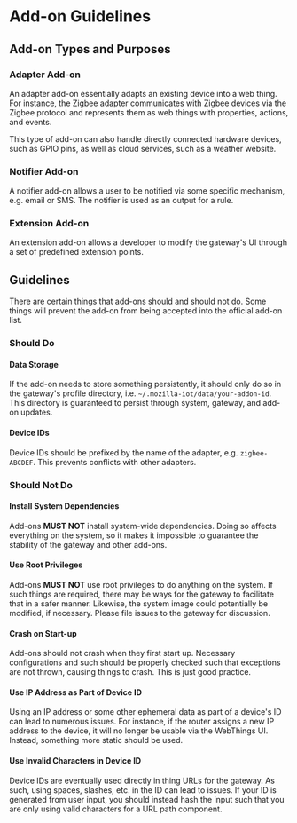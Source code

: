 # Add-on Guidelines

## Add-on Types and Purposes

### Adapter Add-on

An adapter add-on essentially adapts an existing device into a web thing. For
instance, the Zigbee adapter communicates with Zigbee devices via the Zigbee
protocol and represents them as web things with properties, actions, and
events.

This type of add-on can also handle directly connected hardware devices, such
as GPIO pins, as well as cloud services, such as a weather website.

### Notifier Add-on

A notifier add-on allows a user to be notified via some specific mechanism,
e.g. email or SMS. The notifier is used as an output for a rule.

### Extension Add-on

An extension add-on allows a developer to modify the gateway's UI through a set
of predefined extension points.

## Guidelines

There are certain things that add-ons should and should not do. Some things
will prevent the add-on from being accepted into the official add-on list.

### Should Do

#### Data Storage

If the add-on needs to store something persistently, it should only do so in
the gateway's profile directory, i.e. `~/.mozilla-iot/data/your-addon-id`. This
directory is guaranteed to persist through system, gateway, and add-on updates.

#### Device IDs

Device IDs should be prefixed by the name of the adapter, e.g. `zigbee-ABCDEF`.
This prevents conflicts with other adapters.

### Should Not Do

#### Install System Dependencies

Add-ons **MUST NOT** install system-wide dependencies. Doing so affects
everything on the system, so it makes it impossible to guarantee the stability
of the gateway and other add-ons.

#### Use Root Privileges

Add-ons **MUST NOT** use root privileges to do anything on the system. If such
things are required, there may be ways for the gateway to facilitate that in a
safer manner. Likewise, the system image could potentially be modified, if
necessary. Please file issues to the gateway for discussion.

#### Crash on Start-up

Add-ons should not crash when they first start up. Necessary configurations and
such should be properly checked such that exceptions are not thrown, causing
things to crash. This is just good practice.

#### Use IP Address as Part of Device ID

Using an IP address or some other ephemeral data as part of a device's ID can
lead to numerous issues. For instance, if the router assigns a new IP address
to the device, it will no longer be usable via the WebThings UI. Instead,
something more static should be used.

#### Use Invalid Characters in Device ID

Device IDs are eventually used directly in thing URLs for the gateway. As such,
using spaces, slashes, etc. in the ID can lead to issues. If your ID is
generated from user input, you should instead hash the input such that you are
only using valid characters for a URL path component.
